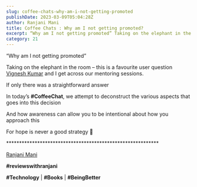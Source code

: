 ```yaml
---
slug: coffee-chats-why-am-i-not-getting-promoted
publishDate: 2023-03-09T05:04:28Z
author: Ranjani Mani
title: Coffee Chats : Why am I not getting promoted? 
excerpt: “Why am I not getting promoted” Taking on the elephant in the room – this is a favourite user question Vignesh Kumar and I get across our mentoring sessions. If only there was a straightforward answer In today’s #CoffeeChat, we attempt to deconstruct the various aspects that goes into this decision And how awareness can  ... 
category: 21
---
```


“Why am I not getting promoted”

Taking on the elephant in the room – this is a favourite user question [Vignesh Kumar](https://www.linkedin.com/feed/#) and I get across our mentoring sessions.

If only there was a straightforward answer

In today’s **#CoffeeChat**, we attempt to deconstruct the various aspects that goes into this decision

And how awareness can allow you to be intentional about how you approach this

For hope is never a good strategy 🙂

\*\*\*\*\*\*\*\*\*\*\*\*\*\*\*\*\*\*\*\*\*\*\*\*\*\*\*\*\*\*\*\*\*\*\*\*\*\*\*\*\*\*\*\*\*\*\*\*\*\*\*\*\*\*\*\*\*\*\*

[Ranjani Mani](https://www.linkedin.com/feed/#)

**#reviewswithranjani**

**#Technology** | **#Books** | **#BeingBetter**